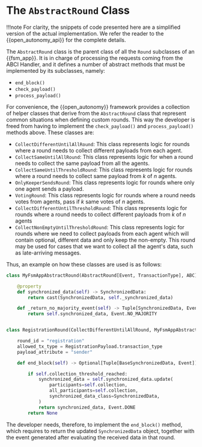 # The `AbstractRound` Class

!!!note
    For clarity, the snippets of code presented here are a simplified version of the actual
    implementation. We refer the reader to the {{open_autonomy_api}} for the complete details.

The `AbstractRound` class is the parent class of all the `Round` subclasses of an {{fsm_app}}. It is in charge of processing the requests coming from the ABCI Handler, and it defines a number of abstract methods that must be implemented by its subclasses, namely:
  - `end_block()`
  - `check_payload()`
  - `process_payload()`

For convenience, the {{open_autonomy}} framework provides a collection of helper classes that derive from the `AbstractRound` class that represent common situations when defining custom rounds. This way the developer is freed from having to implement the `check_payload()` and `process_payload()` methods above. These classes are:

  - `CollectDifferentUntilAllRound`: This class represents logic for rounds where a round needs to collect different payloads from each agent.
  - `CollectSameUntilAllRound`:     This class represents logic for when a round needs to collect the same payload from all the agents.
  - `CollectSameUntilThresholdRound`:     This class represents logic for rounds where a round needs to collect same payload from $k$ of $n$ agents.
  - `OnlyKeeperSendsRound`: This class represents logic for rounds where only one agent sends a payload.
  - `VotingRound`: This class represents logic for rounds where a round needs votes from agents, pass if $k$ same votes of $n$ agents.
  - `CollectDifferentUntilThresholdRound`: This class represents logic for rounds where a round needs to collect different payloads from $k$ of $n$ agents
  - `CollectNonEmptyUntilThresholdRound`:     This class represents logic for rounds where we need to collect payloads from each agent which will contain optional, different data and only keep the non-empty. This round may be used for cases that we want to collect all the agent's data, such as late-arriving messages.


Thus, an example on how these classes are used is as follows:


```python
class MyFsmAppAbstractRound(AbstractRound[Event, TransactionType], ABC):

    @property
    def synchronized_data(self) -> SynchronizedData:
        return cast(SynchronizedData, self._synchronized_data)

    def _return_no_majority_event(self) -> Tuple[SynchronizedData, Event]:
        return self.synchronized_data, Event.NO_MAJORITY


class RegistrationRound(CollectDifferentUntilAllRound, MyFsmAppAbstractRound):

    round_id = "registration"
    allowed_tx_type = RegistrationPayload.transaction_type
    payload_attribute = "sender"

    def end_block(self) -> Optional[Tuple[BaseSynchronizedData, Event]]:

        if self.collection_threshold_reached:
            synchronized_data = self.synchronized_data.update(
                participants=self.collection,
                all_participants=self.collection,
                synchronized_data_class=SynchronizedData,
            )
            return synchronized_data, Event.DONE
        return None
```

The developer needs, therefore, to implement the `end_block()` method, which requires to return the updated `SynchronizedData` object, together with the event generated after evaluating the received data in that round.
